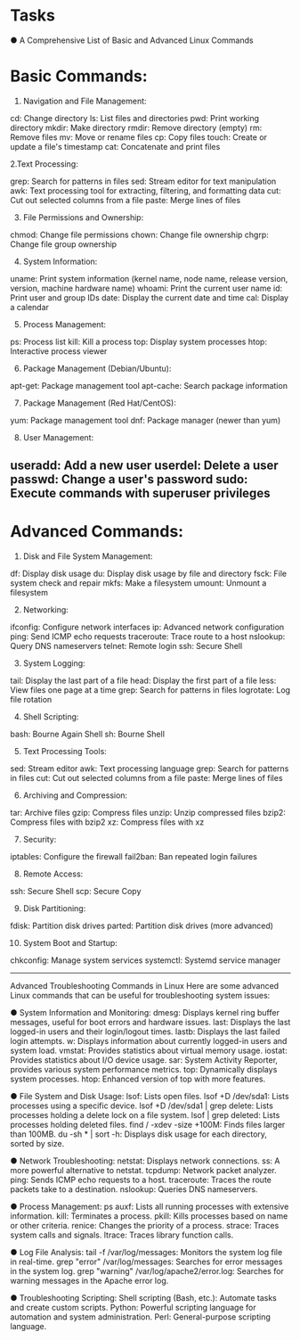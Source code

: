 # Tasks

● A Comprehensive List of Basic and Advanced Linux Commands

# Basic Commands:

1. Navigation and File Management:

cd: Change directory
ls: List files and directories
pwd: Print working directory
mkdir: Make directory
rmdir: Remove directory (empty)
rm: Remove files
mv: Move or rename files
cp: Copy files
touch: Create or update a file's timestamp
cat: Concatenate and print files

2.Text Processing:

grep: Search for patterns in files
sed: Stream editor for text manipulation
awk: Text processing tool for extracting, filtering, and formatting data
cut: Cut out selected columns from a file
paste: Merge lines of files

3. File Permissions and Ownership:

chmod: Change file permissions
chown: Change file ownership
chgrp: Change file group ownership

4. System Information:

uname: Print system information (kernel name, node name, release version, version, machine hardware name)
whoami: Print the current user name
id: Print user and group IDs
date: Display the current date and time
cal: Display a calendar

5. Process Management:

ps: Process list
kill: Kill a process
top: Display system processes
htop: Interactive process viewer

6. Package Management (Debian/Ubuntu):

apt-get: Package management tool
apt-cache: Search package information

7. Package Management (Red Hat/CentOS):

yum: Package management tool
dnf: Package manager (newer than yum)

8. User Management:

useradd: Add a new user
userdel: Delete a user
passwd: Change a user's password
sudo: Execute commands with superuser privileges
---------------------------------------------------------------------------------------------
# Advanced Commands:

1. Disk and File System Management:

df: Display disk usage
du: Display disk usage by file and directory
fsck: File system check and repair
mkfs: Make a filesystem
umount: Unmount a filesystem

2. Networking:

ifconfig: Configure network interfaces
ip: Advanced network configuration
ping: Send ICMP echo requests
traceroute: Trace route to a host
nslookup: Query DNS nameservers
telnet: Remote login
ssh: Secure Shell

3. System Logging:

tail: Display the last part of a file
head: Display the first part of a file
less: View files one page at a time
grep: Search for patterns in files
logrotate: Log file rotation

4. Shell Scripting:

bash: Bourne Again Shell
sh: Bourne Shell

5. Text Processing Tools:

sed: Stream editor
awk: Text processing language
grep: Search for patterns in files
cut: Cut out selected columns from a file
paste: Merge lines of files

6. Archiving and Compression:

tar: Archive files
gzip: Compress files
unzip: Unzip compressed files
bzip2: Compress files with bzip2
xz: Compress files with xz

7. Security:

iptables: Configure the firewall
fail2ban: Ban repeated login failures

8. Remote Access:

ssh: Secure Shell
scp: Secure Copy

9. Disk Partitioning:

fdisk: Partition disk drives
parted: Partition disk drives (more advanced)

10. System Boot and Startup:

chkconfig: Manage system services
systemctl: Systemd service manager



--------------------------------------------------------------------------------------------

Advanced Troubleshooting Commands in Linux
Here are some advanced Linux commands that can be useful for troubleshooting system issues:

● System Information and Monitoring:
dmesg: Displays kernel ring buffer messages, useful for boot errors and hardware issues.
last: Displays the last logged-in users and their login/logout times.
lastb: Displays the last failed login attempts.
w: Displays information about currently logged-in users and system load.
vmstat: Provides statistics about virtual memory usage.
iostat: Provides statistics about I/O device usage.
sar: System Activity Reporter, provides various system performance metrics.
top: Dynamically displays system processes.
htop: Enhanced version of top with more features.


● File System and Disk Usage:
lsof: Lists open files.
lsof +D /dev/sda1: Lists processes using a specific device.
lsof +D /dev/sda1 | grep delete: Lists processes holding a delete lock on a file system.
lsof | grep deleted: Lists processes holding deleted files.
find / -xdev -size +100M: Finds files larger than 100MB.
du -sh * | sort -h: Displays disk usage for each directory, sorted by size.

● Network Troubleshooting:
netstat: Displays network connections.
ss: A more powerful alternative to netstat.
tcpdump: Network packet analyzer.
ping: Sends ICMP echo requests to a host.
traceroute: Traces the route packets take to a destination.
nslookup: Queries DNS nameservers.

● Process Management:
ps auxf: Lists all running processes with extensive information.
kill: Terminates a process.
pkill: Kills processes based on name or other criteria.
renice: Changes the priority of a process.
strace: Traces system calls and signals.
ltrace: Traces library function calls.

● Log File Analysis:
tail -f /var/log/messages: Monitors the system log file in real-time.
grep "error" /var/log/messages: Searches for error messages in the system log.
grep "warning" /var/log/apache2/error.log: Searches for warning messages in the Apache error log.

● Troubleshooting Scripting:
Shell scripting (Bash, etc.): Automate tasks and create custom scripts.
Python: Powerful scripting language for automation and system administration.
Perl: General-purpose scripting language.




